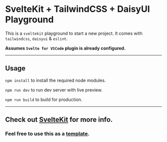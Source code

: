 # SvelteKit + TailwindCSS + DaisyUI Playground

This is a `sveltekit` playground to start a new project. It comes with `tailwindcss`, `daisyui` & `eslint`.

**Assumes `Svelte for VSCode` plugin is already configured.**

---

## Usage

`npm install` to install the required node modules.

`npm run dev` to run dev server with live preview.

`npm run build` to build for production.

---

## **Check out [SvelteKit](https://kit.svelte.dev/)** for more info.

### Feel free to use this as a [template](https://github.com/kr40/sveltekit-tailwind-template/generate).
